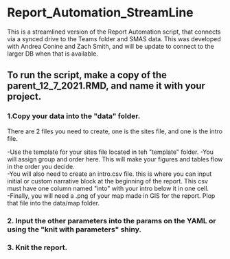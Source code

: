 # Report_Automation_StreamLine
This is a streamlined version of the Report Automation script, that connects via a synced drive to the Teams folder and SMAS data. This was developed with Andrea Conine and Zach Smith, and will be update to connect to the larger DB when that is available.

## To run the script, make a copy of the parent_12_7_2021.RMD, and name it with your project.

### 1.Copy your data into the "data" folder.  

There are 2 files you need to create, one is the sites file, and one is the intro file.

 -Use the template for your sites file located in teh "template" folder. 
 -You will assign group and order here. This will make your figures and tables flow in the order you decide.  
 -You will also need to create an intro.csv file. this is where you can input initial or custom narrative block at the beginning of the report. This csv must have one column named "into" with your intro below it in one cell.  
 -Finally, you will need a .png of your map made in GIS for the report. Plop that file into the data/map folder.   
### 2. Input the other parameters into the params on the YAML or using the "knit with parameters" shiny.

### 3. Knit the report.

